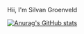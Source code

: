 Hii, I'm Silvan Groenveld


[![Anurag's GitHub stats](https://github-readme-stats.vercel.app/api?username=JayvenAltenberg)](https://github.com/anuraghazra/github-readme-stats)

